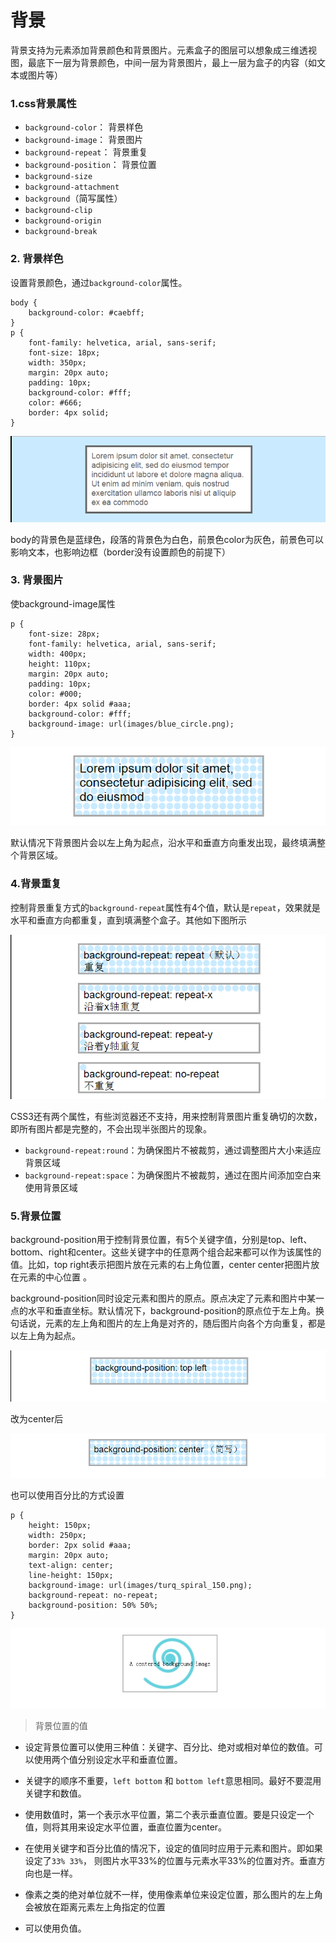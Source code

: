 # 背景
背景支持为元素添加背景颜色和背景图片。元素盒子的图层可以想象成三维透视图，最底下一层为背景颜色，中间一层为背景图片，最上一层为盒子的内容（如文本或图片等）
### 1.css背景属性
* `background-color`： 背景样色
* `background-image`： 背景图片
* `background-repeat`： 背景重复
* `background-position`： 背景位置
* `background-size`
* `background-attachment`
* `background`（简写属性）
* `background-clip`
* `background-origin`
* `background-break`

### 2. 背景样色
设置背景颜色，通过`background-color`属性。

	body {
		background-color: #caebff;
	}
	p {
		font-family: helvetica, arial, sans-serif;
		font-size: 18px;
		width: 350px;
		margin: 20px auto;
		padding: 10px;
		background-color: #fff;
		color: #666;
		border: 4px solid;
	}

![enter description here][1]

body的背景色是蓝绿色，段落的背景色为白色，前景色color为灰色，前景色可以影响文本，也影响边框（border没有设置颜色的前提下）

### 3. 背景图片
使background-image属性

	p {
		font-size: 28px;
		font-family: helvetica, arial, sans-serif;
		width: 400px;
		height: 110px;
		margin: 20px auto;
		padding: 10px;
		color: #000;
		border: 4px solid #aaa;
		background-color: #fff;
		background-image: url(images/blue_circle.png);
	}

![enter description here][2]

默认情况下背景图片会以左上角为起点，沿水平和垂直方向重发出现，最终填满整个背景区域。

### 4.背景重复
控制背景重复方式的`background-repeat`属性有4个值，默认是`repeat`，效果就是水平和垂直方向都重复，直到填满整个盒子。其他如下图所示

![enter description here][3]

CSS3还有两个属性，有些浏览器还不支持，用来控制背景图片重复确切的次数，即所有图片都是完整的，不会出现半张图片的现象。

* `background-repeat:round`：为确保图片不被裁剪，通过调整图片大小来适应背景区域
* `background-repeat:space`：为确保图片不被裁剪，通过在图片间添加空白来使用背景区域

### 5.背景位置
background-position用于控制背景位置，有5个关键字值，分别是top、left、bottom、right和center。这些关键字中的任意两个组合起来都可以作为该属性的值。比如，top right表示把图片放在元素的右上角位置，center center把图片放在元素的中心位置	。

background-position同时设定元素和图片的原点。原点决定了元素和图片中某一点的水平和垂直坐标。默认情况下，background-position的原点位于左上角。换句话说，元素的左上角和图片的左上角是对齐的，随后图片向各个方向重复，都是以左上角为起点。

![enter description here][4]

改为center后

![enter description here][5]

也可以使用百分比的方式设置

	p {
		height: 150px;
		width: 250px;
		border: 2px solid #aaa;
		margin: 20px auto;
		text-align: center;
		line-height: 150px;
		background-image: url(images/turq_spiral_150.png);
		background-repeat: no-repeat;
		background-position: 50% 50%;
	}

![enter description here][6]

> 背景位置的值

* 设定背景位置可以使用三种值：关键字、百分比、绝对或相对单位的数值。可以使用两个值分别设定水平和垂直位置。
* 关键字的顺序不重要，`left bottom` 和 `bottom left`意思相同。最好不要混用关键字和数值。
* 使用数值时，第一个表示水平位置，第二个表示垂直位置。要是只设定一个值，则将其用来设定水平位置，垂直位置为center。
* 在使用关键字和百分比值的情况下，设定的值同时应用于元素和图片。即如果设定了`33% 33%`， 则图片水平33%的位置与元素水平33%的位置对齐。垂直方向也是一样。
* 像素之类的绝对单位就不一样，使用像素单位来设定位置，那么图片的左上角会被放在距离元素左上角指定的位置
* 可以使用负值。


  [1]: ./images/1.png "1.png"
  [2]: ./images/2.png "2.png"
  [3]: ./images/3.png "3.png"
  [4]: ./images/4.png "4.png"
  [5]: ./images/5.png "5.png"
  [6]: ./images/6.png "6.png"
